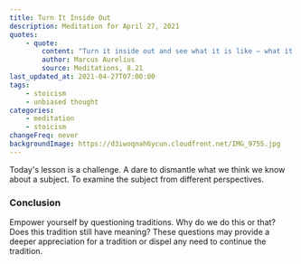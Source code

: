 ```yaml
---
title: Turn It Inside Out
description: Meditation for April 27, 2021
quotes:
    - quote:
        content: "Turn it inside out and see what it is like — what it becomes like when old, sick, or prostituting itself. How short-lived the praiser and praised, the one who remembers and the remembered. Remembered in some corner of these parts, and even there not in the same way by all, or even by one. And the whole earth is but a mere speck."
        author: Marcus Aurelius
        source: Meditations, 8.21
last_updated_at: 2021-04-27T07:00:00
tags:
    - stoicism
    - unbiased thought
categories:
    - meditation
    - stoicism
changeFreq: never
backgroundImage: https://d3iwoqnah6ycun.cloudfront.net/IMG_9755.jpg
---
```


Today's lesson is a challenge. A dare to dismantle what we think we know about a subject. To examine the subject from 
different perspectives.

### Conclusion

Empower yourself by questioning traditions. Why do we do this or that? Does this tradition still have meaning? These 
questions may provide a deeper appreciation for a tradition or dispel any need to continue the tradition.
